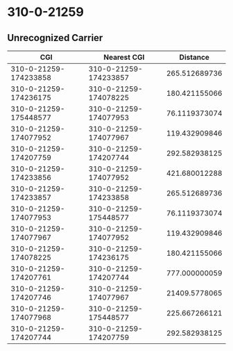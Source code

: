 # 310-0-21259
## Unrecognized Carrier


| CGI | Nearest CGI | Distance |
|-----|-------------|----------|
| 310-0-21259-174233858 | 310-0-21259-174233857 | 265.512689736 |
| 310-0-21259-174236175 | 310-0-21259-174078225 | 180.421155066 |
| 310-0-21259-175448577 | 310-0-21259-174077953 | 76.1119373074 |
| 310-0-21259-174077952 | 310-0-21259-174077967 | 119.432909846 |
| 310-0-21259-174207759 | 310-0-21259-174207744 | 292.582938125 |
| 310-0-21259-174233856 | 310-0-21259-174077952 | 421.680012288 |
| 310-0-21259-174233857 | 310-0-21259-174233858 | 265.512689736 |
| 310-0-21259-174077953 | 310-0-21259-175448577 | 76.1119373074 |
| 310-0-21259-174077967 | 310-0-21259-174077952 | 119.432909846 |
| 310-0-21259-174078225 | 310-0-21259-174236175 | 180.421155066 |
| 310-0-21259-174207761 | 310-0-21259-174207744 | 777.000000059 |
| 310-0-21259-174207746 | 310-0-21259-174077967 | 21409.5778065 |
| 310-0-21259-174077968 | 310-0-21259-175448577 | 225.667266121 |
| 310-0-21259-174207744 | 310-0-21259-174207759 | 292.582938125 |
